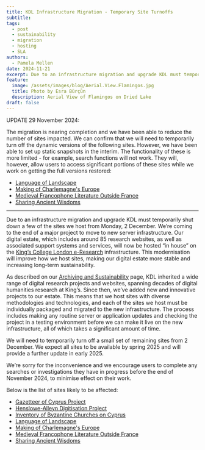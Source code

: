 ```yaml
---
title: KDL Infrastructure Migration - Temporary Site Turnoffs
subtitle:
tags:
  - post
  - sustainability
  - migration
  - hosting
  - SLA
authors:
  - Pamela Mellen
date: 2024-11-21
excerpt: Due to an infrastructure migration and upgrade KDL must temporarily shut down a few of the sites we host from Monday, 2 December.
feature:
  image: /assets/images/blog/Aerial.View.Flamingos.jpg
  title: Photo by Esra Bürçün
  description: Aerial View of Flamingos on Dried Lake
draft: false
---
```


UPDATE 29 November 2024:

The migration is nearing completion and we have been able to reduce the number of sites impacted. We can confirm that we will need to temporarily turn off the dynamic versions of the following sites. However, we have been able to set up static snapshots in the interim. The functionality of these is more limited - for example, search functions will not work. They will, however, allow users to access significant portions of these sites while we work on getting the full versions restored:

- [Language of Landscape](http://www.langscape.org.uk/)
- [Making of Charlemagne's Europe](https://charlemagneseurope.ac.uk/)
- [Medieval Francophone Literature Outside France](https://medievalfrancophone.ac.uk/)
- [Sharing Ancient Wisdoms](https://ancientwisdoms.ac.uk/)

---

Due to an infrastructure migration and upgrade KDL must temporarily shut down a few of the sites we host from Monday, 2 December. We’re coming to the end of a major project to move to new server infrastructure. Our digital estate, which includes around 85 research websites, as well as associated support systems and services, will now be hosted “in house” on the [King’s College London e-Research](https://www.kcl.ac.uk/research/facilities/e-research) infrastructure. This modernisation will improve how we host sites, making our digital estate more stable and increasing long-term sustainability.

As described on our [Archiving and Sustainability](https://kdl.kcl.ac.uk/about/archiving-and-sustainability/) page, KDL inherited a wide range of digital research projects and websites, spanning decades of digital humanities research at King’s. Since then, we’ve added new and innovative projects to our estate. This means that we host sites with diverse methodologies and technologies, and each of the sites we host must be individually packaged and migrated to the new infrastructure. The process includes making any routine server or application updates and checking the project in a testing environment before we can make it live on the new infrastructure, all of which takes a significant amount of time.

We will need to temporarily turn off a small set of remaining sites from 2 December. We expect all sites to be available by spring 2025 and will provide a further update in early 2025.

We’re sorry for the inconvenience and we encourage users to complete any searches or investigations they have in progress before the end of November 2024, to minimise effect on their work.

Below is the list of sites likely to be affected:

- [Gazetteer of Cyprus Project](https://kdl.kcl.ac.uk/projects/cyprus/)
- [Henslowe-Alleyn Digitisation Project](https://kdl.kcl.ac.uk/projects/henslowe-alleyn-website/)
- [Inventory of Byzantine Churches on Cyprus](https://kdl.kcl.ac.uk/projects/ibcc/)
- [Language of Landscape](https://kdl.kcl.ac.uk/projects/langscape/)
- [Making of Charlemagne's Europe](https://kdl.kcl.ac.uk/projects/mkcheur/)
- [Medieval Francophone Literature Outside France](https://kdl.kcl.ac.uk/projects/medieval-francophone-literature-outside-france/)
- [Sharing Ancient Wisdoms](https://kdl.kcl.ac.uk/projects/sharing-ancient-wisdoms/)
